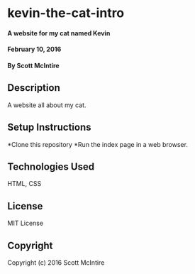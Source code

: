 # kevin-the-cat-intro

#### A website for my cat named Kevin
#### February 10, 2016

#### By Scott McIntire

## Description

A website all about my cat.

## Setup Instructions 

*Clone this repository
*Run the index page in a web browser.

## Technologies Used

HTML, CSS

## License

MIT License

## Copyright

Copyright (c) 2016 Scott McIntire
